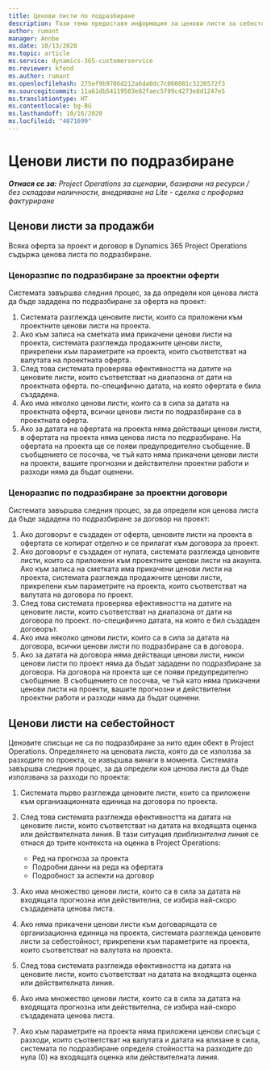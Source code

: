 ```yaml
---
title: Ценови листи по подразбиране
description: Тази тема предоставя информация за ценови листи за себестойност и продажби по подразбиране в Project Operations.
author: rumant
manager: Annbe
ms.date: 10/13/2020
ms.topic: article
ms.service: dynamics-365-customerservice
ms.reviewer: kfend
ms.author: rumant
ms.openlocfilehash: 275ef9b9706d212a6da0dc7c060081c3226572f3
ms.sourcegitcommit: 11a61db54119503e82faec5f99c4273e8d1247e5
ms.translationtype: HT
ms.contentlocale: bg-BG
ms.lasthandoff: 10/16/2020
ms.locfileid: "4071699"
---
```

# <a name="default-price-lists"></a>Ценови листи по подразбиране

_**Отнася се за:** Project Operations за сценарии, базирани на ресурси / без складови наличности, внедряване на Lite - сделка с проформа фактуриране_

## <a name="sales-price-lists"></a>Ценови листи за продажби

Всяка оферта за проект и договор в Dynamics 365 Project Operations съдържа ценова листа по подразбиране. 

### <a name="price-list-default-on-project-quotes"></a>Ценоразпис по подразбиране за проектни оферти
Системата завършва следния процес, за да определи коя ценова листа да бъде зададена по подразбиране за оферта на проект:

1. Системата разглежда ценовите листи, които са приложени към проектните ценови листи на проекта. 
2. Ако към записа на сметката има прикачени ценови листи на проекта, системата разглежда продажните ценови листи, прикрепени към параметрите на проекта, които съответстват на валутата на проектната оферта.
3. След това системата проверява ефективността на датите на ценовите листи, които съответстват на диапазона от дати на проектната оферта. по-специфично датата, на която офертата е била създадена.
4. Ако има няколко ценови листи, които са в сила за датата на проектната оферта, всички ценови листи по подразбиране са в проектната оферта.
5. Ако за датата на офертата на проекта няма действащи ценови листи, в офертата на проекта няма ценова листа по подразбиране. На офертата на проекта ще се появи предупредително съобщение. В съобщението се посочва, че тъй като няма прикачени ценови листи на проекти, вашите прогнозни и действителни проектни работи и разходи няма да бъдат оценени.

### <a name="price-list-default-on-project-contracts"></a>Ценоразпис по подразбиране за проектни договори 
Системата завършва следния процес, за да определи коя ценова листа да бъде зададена по подразбиране за договор на проект:

1. Ако договорът е създаден от оферта, ценовите листи на проекта в офертата се копират отделно и се прилагат към договора за проект.
2. Ако договорът е създаден от нулата, системата разглежда ценовите листи, които са приложени към проектните ценови листи на акаунта. Ако към записа на сметката има прикачени ценови листи на проекта, системата разглежда продажните ценови листи, прикрепени към параметрите на проекта, които съответстват на валутата на договора по проект.
4. След това системата проверява ефективността на датите на ценовите листи, които съответстват на диапазона от дати на договора по проект. по-специфично датата, на която е бил създаден договорът.
5. Ако има няколко ценови листи, които са в сила за датата на договора, всички ценови листи по подразбиране са в договора.
6. Ако за датата на договора няма действащи ценови листи, никои ценови листи по проект няма да бъдат зададени по подразбиране за договора. На договора на проекта ще се появи предупредително съобщение. В съобщението се посочва, че тъй като няма прикачени ценови листи на проекти, вашите прогнозни и действителни проектни работи и разходи няма да бъдат оценени.

## <a name="cost-price-lists"></a>Ценови листи на себестойност

Ценовите списъци не са по подразбиране за нито един обект в Project Operations. Определянето на ценовата листа, която да се използва за разходите по проекта, се извършва винаги в момента. Системата завършва следния процес, за да определи коя ценова листа да бъде използвана за разходи по проекта:

1. Системата първо разглежда ценовите листи, които са приложени към организационната единица на договора по проекта.
2. След това системата разглежда ефективността на датата на ценовите листи, които съответстват на датата на входящата оценка или действителната линия. В тази ситуация *приблизителна линия* се отнася до трите контекста на оценка в Project Operations:

    - Ред на прогноза за проекта
    - Подробни данни на реда на офертата
    - Подробност за аспекти на договор
  
3. Ако има множество ценови листи, които са в сила за датата на входящата прогнозна или действителна, се избира най-скоро създадената ценова листа.
4. Ако няма прикачени ценови листи към договарящата се организационна единица на проекта, системата разглежда ценовите листи за себестойност, прикрепени към параметрите на проекта, които съответстват на валутата на проекта.
5. След това системата разглежда ефективността на датата на ценовите листи, които съответстват на датата на входящата оценка или действителната линия. 
6. Ако има множество ценови листи, които са в сила за датата на входящата прогнозна или действителна, се избира най-скоро създадената ценова листа.
7. Ако към параметрите на проекта няма приложени ценови списъци с разходи, които съответстват на валутата и датата на влизане в сила, системата по подразбиране определя стойността на разходите до нула (0) на входящата оценка или действителната линия.
